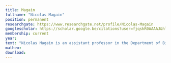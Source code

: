 ```yaml
---
title: Magain
fullname: "Nicolas Magain"
position: permanent
researchgate: https://www.researchgate.net/profile/Nicolas-Magain
googlescholar: https://scholar.google.be/citations?user=fjqskR0AAAAJ&hl=en
membership: current
year:
text: "Nicolas Magain is an assistant professor in the Department of Biology, Ecology and Evolution, and part of the InBioS research center. He is the head of the Evolution and Conservation Biology unit. His research interests range from lichens phylogenetics and metagenomics to conservation biology."
matheo:
download:
---
```


 